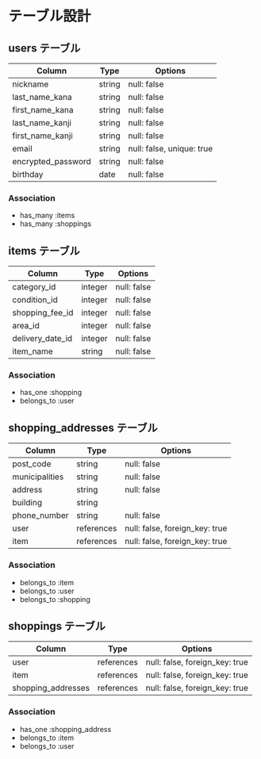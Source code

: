 # テーブル設計

## users テーブル

| Column                | Type    | Options                   |
| --------------------- | ------- | ------------------------- |
| nickname              | string  | null: false               |
| last_name_kana        | string  | null: false               |
| first_name_kana       | string  | null: false               |
| last_name_kanji       | string  | null: false               |
| first_name_kanji      | string  | null: false               |
| email                 | string  | null: false, unique: true |
| encrypted_password    | string  | null: false               |
| birthday              | date    | null: false               |


### Association

- has_many :items
- has_many :shoppings

## items テーブル

| Column             | Type       | Options                        |
| ------------------ | ---------- | ------------------------------ |
| category_id        | integer    | null: false                    |
| condition_id       | integer    | null: false                    |
| shopping_fee_id    | integer    | null: false                    |
| area_id            | integer    | null: false                    |
| delivery_date_id   | integer    | null: false                    |
| item_name          | string     | null: false                    |

### Association

- has_one :shopping
- belongs_to :user

## shopping_addresses テーブル

| Column            | Type       | Options                        |
| ----------------- | ---------- | ------------------------------ |
| post_code         | string     | null: false                    |
| municipalities    | string     | null: false                    |
| address           | string     | null: false                    |
| building          | string     |                                |
| phone_number      | string     | null: false                    |
| user              | references | null: false, foreign_key: true |
| item              | references | null: false, foreign_key: true |

### Association

- belongs_to :item
- belongs_to :user
- belongs_to :shopping


## shoppings テーブル

| Column             | Type       | Options                        |
| ------------------ | ---------- | ------------------------------ |
| user               | references | null: false, foreign_key: true |
| item               | references | null: false, foreign_key: true |
| shopping_addresses | references | null: false, foreign_key: true |

### Association

- has_one :shopping_address
- belongs_to :item
- belongs_to :user
